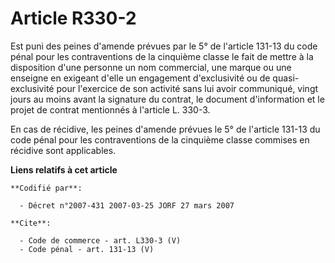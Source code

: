 # Article R330-2

Est puni des peines d'amende prévues par le 5° de l'article 131-13 du code pénal pour les contraventions de la cinquième
classe le fait de mettre à la disposition d'une personne un nom commercial, une marque ou une enseigne en exigeant d'elle un
engagement d'exclusivité ou de quasi-exclusivité pour l'exercice de son activité sans lui avoir communiqué, vingt jours au
moins avant la signature du contrat, le document d'information et le projet de contrat mentionnés à l'article L. 330-3. 

En cas de récidive, les peines d'amende prévues le 5° de l'article 131-13 du code pénal pour les contraventions de la
cinquième classe commises en récidive sont applicables.

**Liens relatifs à cet article**

	**Codifié par**:

	  - Décret n°2007-431 2007-03-25 JORF 27 mars 2007

	**Cite**:

	  - Code de commerce - art. L330-3 (V)
	  - Code pénal - art. 131-13 (V)
